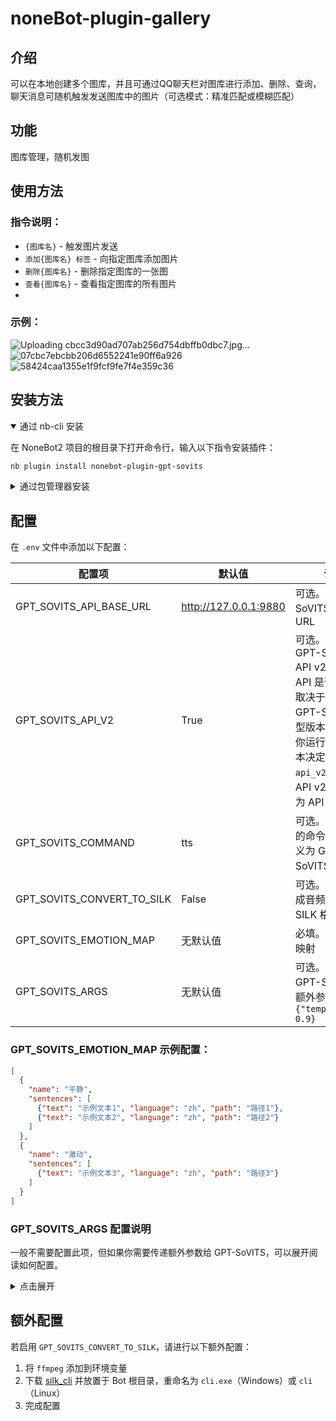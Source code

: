 # noneBot-plugin-gallery

## 介绍

可以在本地创建多个图库，并且可通过QQ聊天栏对图库进行添加、删除、查询，聊天消息可随机触发发送图库中的图片（可选模式：精准匹配或模糊匹配）

## 功能

图库管理，随机发图

## 使用方法

### 指令说明：
- `{图库名}` - 触发图片发送
- `添加{图库名} 标签` - 向指定图库添加图片
- `删除{图库名}` - 删除指定图库的一张图
- `查看{图库名}` - 查看指定图库的所有图片
- 
### 示例：
![Uploading cbcc3d90ad707ab256d754dbffb0dbc7.jpg…]()
![07cbc7ebcbb206d6552241e90ff6a926](https://github.com/user-attachments/assets/f701e0ea-1450-4632-9242-fbc688667e91)
![58424caa1355e1f9fcf9fe7f4e359c36](https://github.com/user-attachments/assets/20b81f34-1a41-43d8-a2fa-8057e0ebb4c9)


## 安装方法

<details open>
<summary>通过 nb-cli 安装</summary>

在 NoneBot2 项目的根目录下打开命令行，输入以下指令安装插件：

```sh
nb plugin install nonebot-plugin-gpt-sovits
```
</details>

<details>
<summary>通过包管理器安装</summary>

在 NoneBot2 项目的插件目录下，打开命令行，根据你使用的包管理器，输入相应的安装命令：

<details>
<summary>pip</summary>

```sh
pip install nonebot-plugin-gpt-sovits
```
</details>

<details>
<summary>pdm</summary>

```sh
pdm add nonebot-plugin-gpt-sovits
```
</details>

<details>
<summary>poetry</summary>

```sh
poetry add nonebot-plugin-gpt-sovits
```
</details>

<details>
<summary>conda</summary>

```sh
conda install nonebot-plugin-gpt-sovits
```
</details>

然后，打开 NoneBot2 项目根目录下的 `pyproject.toml` 文件，在 `[tool.nonebot]` 部分追加：

```toml
plugins = ["nonebot_plugin_gpt_sovits"]
```

</details>

## 配置

在 `.env` 文件中添加以下配置：

| 配置项                   | 默认值                     | 说明 |
| ------------------------ | -------------------------- | --- |
| GPT_SOVITS_API_BASE_URL   | http://127.0.0.1:9880       | 可选。GPT-SoVITS API 的 URL |
| GPT_SOVITS_API_V2         | True                        | 可选。是否使用 GPT-SoVITS API v2。注意：API 是否为 v2 不取决于你使用的 GPT-SoVITS 模型版本，而是由你运行的 API 脚本决定。`api_v2.py` 为 API v2，`api.py` 为 API v1 |
| GPT_SOVITS_COMMAND        | tts                         | 可选。触发 TTS 的命令，可自定义为 GPT-SoVITS 角色名 |
| GPT_SOVITS_CONVERT_TO_SILK| False                       | 可选。是否将生成音频转换为 SILK 格式发送 |
| GPT_SOVITS_EMOTION_MAP    | 无默认值                     | 必填。配置情感映射 |
| GPT_SOVITS_ARGS           | 无默认值                     | 可选。传递给 GPT-SoVITS 的额外参数，如 `{"temperature": 0.9}` |

### GPT_SOVITS_EMOTION_MAP 示例配置：

```json
[
  {
    "name": "平静",
    "sentences": [
      {"text": "示例文本1", "language": "zh", "path": "路径1"},
      {"text": "示例文本2", "language": "zh", "path": "路径2"}
    ]
  },
  {
    "name": "激动",
    "sentences": [
      {"text": "示例文本3", "language": "zh", "path": "路径3"}
    ]
  }
]
```

### GPT_SOVITS_ARGS 配置说明

一般不需要配置此项，但如果你需要传递额外参数给 GPT-SoVITS，可以展开阅读如何配置。

<details>
<summary>点击展开</summary>

- 对于使用 `api.py`（将 `GPT_SOVITS_API_V2` 设置为 `False`）的用户，可配置以下参数：
    - `cut_punc`（`str` 类型）：用于切分句子的标点符号，默认值为 "，。"
    - `top_k`（`int` 类型）：生成文本的 Top-K，默认值为 10
    - `top_p`（`float` 类型）：生成文本的 Top-P，默认值为 1.0
    - `temperature`（`float` 类型）：生成文本的温度，默认值为 1.0
    - `speed`（`float` 类型）：生成音频的播放速度，默认值为 1.0

- 对于使用 `api_v2.api`（将 `GPT_SOVITS_API_V2` 设置为 `True`）的用户，可配置以下参数：
    - `aux_ref_audio_paths`（`list` 类型）：用于生成文本的参考音频路径，默认值为 []
    - `top_k`（`int` 类型）：生成文本的 Top-K，默认值为 5
    - `top_p`（`float` 类型）：生成文本的 Top-P，默认值为 1.0
    - `temperature`（`float` 类型）：生成文本的温度，默认值为 1.0
    - `text_split_method`（`str` 类型）：切分文本的方法，默认值为 `cut3`（按中文句号切），可选值：
        - `cut0`：不切分
        - `cut1`：四句一切
        - `cut2`：50字一切
        - `cut3`：按中文句号切
        - `cut4`：按英文句号切
        - `cut5`：按标点符号切
    - `batch_size`（`int` 类型）：生成文本的 Batch 大小，默认值为 1
    - `batch_threshold`（`float` 类型）：生成文本的 Batch 阈值，默认值为 0.75
    - `split_bucket`（`bool` 类型）：是否分割 Batch，默认值为 True
    - `speed_factor`（`float` 类型）：生成音频的速度因子，默认值为 1.0
    - `fragment_interval`（`float` 类型）：片段间隔，默认值为 0.3
    - `streaming_mode`（`bool` 类型）：是否流式返回，默认值为 False
    - `seed`（`int` 类型）：随机种子，-1 为随机，默认值为 -1
    - `parallel_infer`（`bool` 类型）：是否使用并行推理，默认值为 True
    - `repetition_penalty`（`float` 类型）：重复惩罚，默认值为 1.35

</details>


## 额外配置

若启用 `GPT_SOVITS_CONVERT_TO_SILK`，请进行以下额外配置：

1. 将 `ffmpeg` 添加到环境变量
2. 下载 [silk_cli](https://github.com/idranme/silk-cli/releases) 并放置于 Bot 根目录，重命名为 `cli.exe`（Windows）或 `cli`（Linux）
3. 完成配置
